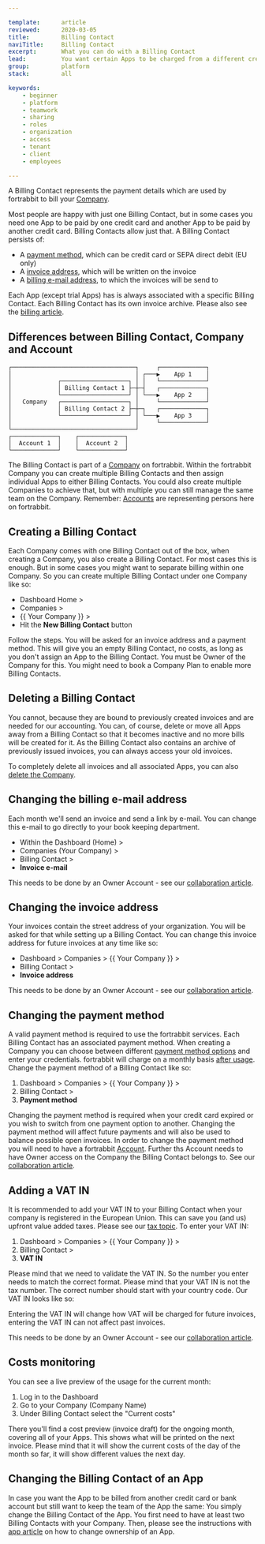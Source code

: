```yaml
---

template:      article
reviewed:      2020-03-05
title:         Billing Contact
naviTitle:     Billing Contact
excerpt:       What you can do with a Billing Contact
lead:          You want certain Apps to be charged from a different credit card while keeping team and access settings.
group:         platform
stack:         all

keywords:
    - beginner
    - platform
    - teamwork
    - sharing
    - roles
    - organization
    - access
    - tenant
    - client
    - employees

---
```


A Billing Contact represents the payment details which are used by fortrabbit to bill your [Company](/company).

Most people are happy with just one Billing Contact, but in some cases you need one App to be paid by one credit card and another App to be paid by another credit card. Billing Contacts allow just that. A Billing Contact persists of:

* A [payment method](#toc-changing-the-payment-method), which can be credit card or SEPA direct debit (EU only)
* A [invoice address](#toc-changing-the-invoice-address), which will be written on the invoice
* A [billing e-mail address](#toc-changing-the-billing-e-mail-address), to which the invoices will be send to

Each App (except trial Apps) has is always associated with a specific Billing Contact. Each Billing Contact has its own invoice archive. Please also see the [billing article](/billing).


## Differences between Billing Contact, Company and Account

```
┌───────────────────────────────────┐     ┌─────────────┐
│                                   │ ┌───▶    App 1    │
│             ┌───────────────────┐ │ │   └─────────────┘
│             │ Billing Contact 1 ├─┼─┤   ┌─────────────┐
│             └───────────────────┘ │ └───▶    App 2    │
│   Company   ┌───────────────────┐ │     └─────────────┘
│             │ Billing Contact 2 ├─┼─┐   ┌─────────────┐
│             └───────────────────┘ │ └───▶    App 3    │
│                                   │     └─────────────┘
└───────────────────────────────────┘  
┌─────────────┐    ┌─────────────┐     
│  Account 1  │    │  Account 2  │     
└─────────────┘    └─────────────┘     
```

The Billing Contact is part of a [Company](/company) on fortrabbit. Within the fortrabbit Company you can create multiple Billing Contacts and then assign individual Apps to either Billing Contacts. You could also create multiple Companies to achieve that, but with multiple you can still manage the same team on the Company. Remember: [Accounts](/account) are representing persons here on fortrabbit.


## Creating a Billing Contact

Each Company comes with one Billing Contact out of the box, when creating a Company, you also create a Billing Contact. For most cases this is enough. But in some cases you might want to separate billing within one Company. So you can create multiple Billing Contact under one Company like so:

* Dashboard Home >
* Companies >
* {{ Your Company }} >
* Hit the **New Billing Contact** button

Follow the steps. You will be asked for an invoice address and a payment method. This will give you an empty Billing Contact, no costs, as long as you don't assign an App to the Billing Contact. You must be Owner of the Company for this. You might need to book a Company Plan to enable more Billing Contacts.


## Deleting a Billing Contact

You cannot, because they are bound to previously created invoices and are needed for our accounting. You can, of course, delete or move all Apps away from a Billing Contact so that it becomes inactive and no more bills will be created for it. As the Billing Contact also contains an archive of previously issued invoices, you can always access your old invoices.

To completely delete all invoices and all associated Apps, you can also [delete the Company](/company#toc-deleting-a-company).


## Changing the billing e-mail address

Each month we'll send an invoice and send a link by e-mail. You can change this e-mail to go directly to your book keeping department.

* Within the Dashboard (Home) >
* Companies (Your Company) >
* Billing Contact >
* **Invoice e-mail**

This needs to be done by an Owner Account - see our [collaboration article](/billing-contact#toc-changing-the-billing-e-mail-address).

## Changing the invoice address

Your invoices contain the street address of your organization. You will be asked for that while setting up a Billing Contact. You can change this invoice address for future invoices at any time like so:

* Dashboard > Companies > {{ Your Company }} >
* Billing Contact >
* **Invoice address**

This needs to be done by an Owner Account - see our [collaboration article](/billing-contact#toc-changing-the-billing-e-mail-address).



## Changing the payment method

A valid payment method is required to use the fortrabbit services. Each Billing Contact has an associated payment method. When creating a Company you can choose between different [payment method options](/billing#toc-payment-methods) and enter your credentials. fortrabbit will charge on a monthly basis [after usage](/billing#toc-consumption-based-billing). Change the payment method of a Billing Contact like so:

1. Dashboard > Companies > {{ Your Company }} >
2. Billing Contact >
3. **Payment method**

Changing the payment method is required when your credit card expired or you wish to switch from one payment option to another. Changing the payment method will affect future payments and will also be used to balance possible open invoices. In order to change the payment method you will need to have a fortrabbit [Account](/account). Further ths Account needs to have Owner access on the Company the Billing Contact belongs to. See our [collaboration article](/billing-contact#toc-changing-the-billing-e-mail-address).



## Adding a VAT IN

It is recommended to add your VAT IN to your Billing Contact when your company is registered in the European Union. This can save you (and us) upfront value added taxes. Please see our [tax topic](/billing#toc-taxes). To enter your VAT IN:

1. Dashboard > Companies > {{ Your Company }} >
2. Billing Contact >
3. **VAT IN**

Please mind that we need to validate the VAT IN. So the number you enter needs to match the correct format. Please mind that your VAT IN is not the tax number. The correct number should start with your country code. Our VAT IN looks like so:

Entering the VAT IN will change how VAT will be charged for future invoices, entering the VAT IN can not affect past invoices.

This needs to be done by an Owner Account - see our [collaboration article](/billing-contact#toc-changing-the-billing-e-mail-address).



## Costs monitoring

You can see a live preview of the usage for the current month: 

1. Log in to the Dashboard
2. Go to your Company (Company Name)
3. Under Billing Contact select the "Current costs"

There you'll find a cost preview (invoice draft) for the ongoing month, covering all of your Apps. This shows what will be printed on the next invoice. Please mind that it will show the current costs of the day of the month so far, it will show different values the next day.


## Changing the Billing Contact of an App

In case you want the App to be billed from another credit card or bank account but still want to keep the team of the App the same: You simply change the Billing Contact of the App. You first need to have at least two Billing Contacts with your Company. Then, please see the instructions with [app article](app#toc-changing-app-ownership) on how to change ownership of an App.